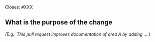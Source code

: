 <!-- < < < < < < < < < < < < < < < < < < < < < < < < < < < < < < < < < ☺
v                               ✰  Thanks for creating a PR! ✰    
v    If your PR doesn't close an issue, that's OK!  Just remove the Closes: #XXX line!
☺ > > > > > > > > > > > > > > > > > > > > > > > > > > > > > > > > >  -->

Closes: #XXX
<!-- Be noted that $XXX is the issue ID -->

## What is the purpose of the change

<!-- Add a description of the overall background and high level changes that this PR introduces -->

*(E.g.: This pull request improves documentation of area A by adding ....)*
